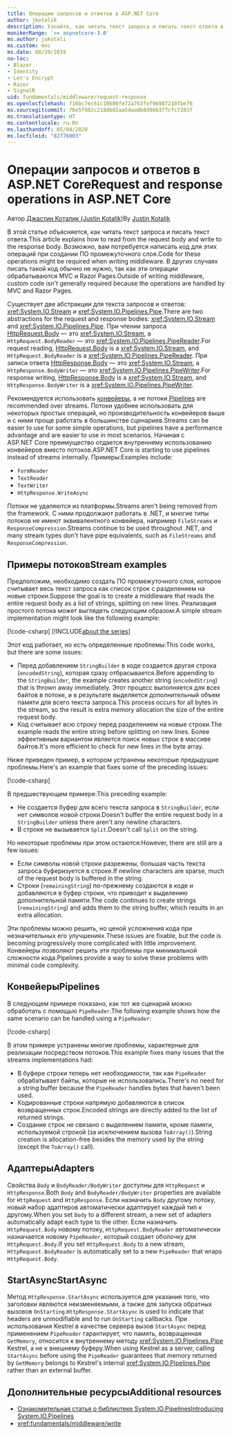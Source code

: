 ```yaml
---
title: Операции запросов и ответов в ASP.NET Core
author: jkotalik
description: Узнайте, как читать текст запроса и писать текст ответа в ASP.NET Core.
monikerRange: '>= aspnetcore-3.0'
ms.author: jukotali
ms.custom: mvc
ms.date: 08/29/2019
no-loc:
- Blazor
- Identity
- Let's Encrypt
- Razor
- SignalR
uid: fundamentals/middleware/request-response
ms.openlocfilehash: f16bc7ec61c10600fe72a763fef96987210fbe76
ms.sourcegitcommit: 70e5f982c218db82aa54aa8b8d96b377cfc7283f
ms.translationtype: HT
ms.contentlocale: ru-RU
ms.lasthandoff: 05/04/2020
ms.locfileid: "82776003"
---
```

# <a name="request-and-response-operations-in-aspnet-core"></a><span data-ttu-id="1f584-103">Операции запросов и ответов в ASP.NET Core</span><span class="sxs-lookup"><span data-stu-id="1f584-103">Request and response operations in ASP.NET Core</span></span>

<span data-ttu-id="1f584-104">Автор [Джастин Коталик (Justin Kotalik)](https://github.com/jkotalik)</span><span class="sxs-lookup"><span data-stu-id="1f584-104">By [Justin Kotalik](https://github.com/jkotalik)</span></span>

<span data-ttu-id="1f584-105">В этой статье объясняется, как читать текст запроса и писать текст ответа.</span><span class="sxs-lookup"><span data-stu-id="1f584-105">This article explains how to read from the request body and write to the response body.</span></span> <span data-ttu-id="1f584-106">Возможно, вам потребуется написать код для этих операций при создании ПО промежуточного слоя.</span><span class="sxs-lookup"><span data-stu-id="1f584-106">Code for these operations might be required when writing middleware.</span></span> <span data-ttu-id="1f584-107">В других случаях писать такой код обычно не нужно, так как эти операции обрабатываются MVC и Razor Pages.</span><span class="sxs-lookup"><span data-stu-id="1f584-107">Outside of writing middleware, custom code isn't generally required because the operations are handled by MVC and Razor Pages.</span></span>

<span data-ttu-id="1f584-108">Существует две абстракции для текста запросов и ответов: <xref:System.IO.Stream> и <xref:System.IO.Pipelines.Pipe>.</span><span class="sxs-lookup"><span data-stu-id="1f584-108">There are two abstractions for the request and response bodies: <xref:System.IO.Stream> and <xref:System.IO.Pipelines.Pipe>.</span></span> <span data-ttu-id="1f584-109">При чтении запроса [HttpRequest.Body](xref:Microsoft.AspNetCore.Http.HttpRequest.Body) — это <xref:System.IO.Stream>, а `HttpRequest.BodyReader` — это <xref:System.IO.Pipelines.PipeReader>.</span><span class="sxs-lookup"><span data-stu-id="1f584-109">For request reading, [HttpRequest.Body](xref:Microsoft.AspNetCore.Http.HttpRequest.Body) is a <xref:System.IO.Stream>, and `HttpRequest.BodyReader` is a <xref:System.IO.Pipelines.PipeReader>.</span></span> <span data-ttu-id="1f584-110">При записи ответа [HttpResponse.Body](xref:Microsoft.AspNetCore.Http.HttpResponse.Body) — это <xref:System.IO.Stream>, а `HttpResponse.BodyWriter` — это <xref:System.IO.Pipelines.PipeWriter>.</span><span class="sxs-lookup"><span data-stu-id="1f584-110">For response writing, [HttpResponse.Body](xref:Microsoft.AspNetCore.Http.HttpResponse.Body) is a <xref:System.IO.Stream>, and `HttpResponse.BodyWriter` is a <xref:System.IO.Pipelines.PipeWriter>.</span></span>

<span data-ttu-id="1f584-111">Рекомендуется использовать [конвейеры](/dotnet/standard/io/pipelines), а не потоки.</span><span class="sxs-lookup"><span data-stu-id="1f584-111">[Pipelines](/dotnet/standard/io/pipelines) are recommended over streams.</span></span> <span data-ttu-id="1f584-112">Потоки удобнее использовать для некоторых простых операций, но производительность конвейеров выше и с ними проще работать в большинстве сценариев.</span><span class="sxs-lookup"><span data-stu-id="1f584-112">Streams can be easier to use for some simple operations, but pipelines have a performance advantage and are easier to use in most scenarios.</span></span> <span data-ttu-id="1f584-113">Начиная с ASP.NET Core преимущество отдается внутреннему использованию конвейеров вместо потоков.</span><span class="sxs-lookup"><span data-stu-id="1f584-113">ASP.NET Core is starting to use pipelines instead of streams internally.</span></span> <span data-ttu-id="1f584-114">Примеры:</span><span class="sxs-lookup"><span data-stu-id="1f584-114">Examples include:</span></span>

* `FormReader`
* `TextReader`
* `TextWriter`
* `HttpResponse.WriteAsync`

<span data-ttu-id="1f584-115">Потоки не удаляются из платформы.</span><span class="sxs-lookup"><span data-stu-id="1f584-115">Streams aren't being removed from the framework.</span></span> <span data-ttu-id="1f584-116">С ними продолжают работать в .NET, и многие типы потоков не имеют эквивалентного конвейера, например `FileStreams` и `ResponseCompression`.</span><span class="sxs-lookup"><span data-stu-id="1f584-116">Streams continue to be used throughout .NET, and many stream types don't have pipe equivalents, such as `FileStreams` and `ResponseCompression`.</span></span>

## <a name="stream-examples"></a><span data-ttu-id="1f584-117">Примеры потоков</span><span class="sxs-lookup"><span data-stu-id="1f584-117">Stream examples</span></span>

<span data-ttu-id="1f584-118">Предположим, необходимо создать ПО промежуточного слоя, которое считывает весь текст запроса как список строк с разделением на новые строки.</span><span class="sxs-lookup"><span data-stu-id="1f584-118">Suppose the goal is to create a middleware that reads the entire request body as a list of strings, splitting on new lines.</span></span> <span data-ttu-id="1f584-119">Реализация простого потока может выглядеть следующим образом:</span><span class="sxs-lookup"><span data-stu-id="1f584-119">A simple stream implementation might look like the following example:</span></span>

[!code-csharp[](request-response/samples/3.x/RequestResponseSample/Startup.cs?name=GetListOfStringsFromStream)]
[!INCLUDE[about the series](~/includes/code-comments-loc.md)]

<span data-ttu-id="1f584-120">Этот код работает, но есть определенные проблемы:</span><span class="sxs-lookup"><span data-stu-id="1f584-120">This code works, but there are some issues:</span></span>

* <span data-ttu-id="1f584-121">Перед добавлением `StringBuilder` в коде создается другая строка (`encodedString`), которая сразу отбрасывается.</span><span class="sxs-lookup"><span data-stu-id="1f584-121">Before appending to the `StringBuilder`, the example creates another string (`encodedString`) that is thrown away immediately.</span></span> <span data-ttu-id="1f584-122">Этот процесс выполняется для всех байтов в потоке, и в результате выделяется дополнительный объем памяти для всего текста запроса.</span><span class="sxs-lookup"><span data-stu-id="1f584-122">This process occurs for all bytes in the stream, so the result is extra memory allocation the size of the entire request body.</span></span>
* <span data-ttu-id="1f584-123">Код считывает всю строку перед разделением на новые строки.</span><span class="sxs-lookup"><span data-stu-id="1f584-123">The example reads the entire string before splitting on new lines.</span></span> <span data-ttu-id="1f584-124">Более эффективным вариантом является поиск новых строк в массиве байтов.</span><span class="sxs-lookup"><span data-stu-id="1f584-124">It's more efficient to check for new lines in the byte array.</span></span>

<span data-ttu-id="1f584-125">Ниже приведен пример, в котором устранены некоторые предыдущие проблемы.</span><span class="sxs-lookup"><span data-stu-id="1f584-125">Here's an example that fixes some of the preceding issues:</span></span>

[!code-csharp[](request-response/samples/3.x/RequestResponseSample/Startup.cs?name=GetListOfStringsFromStreamMoreEfficient)]

<span data-ttu-id="1f584-126">В предшествующем примере:</span><span class="sxs-lookup"><span data-stu-id="1f584-126">This preceding example:</span></span>

* <span data-ttu-id="1f584-127">Не создается буфер для всего текста запроса в `StringBuilder`, если нет символов новой строки.</span><span class="sxs-lookup"><span data-stu-id="1f584-127">Doesn't buffer the entire request body in a `StringBuilder` unless there aren't any newline characters.</span></span>
* <span data-ttu-id="1f584-128">В строке не вызывается `Split`.</span><span class="sxs-lookup"><span data-stu-id="1f584-128">Doesn't call `Split` on the string.</span></span>

<span data-ttu-id="1f584-129">Но некоторые проблемы при этом остаются:</span><span class="sxs-lookup"><span data-stu-id="1f584-129">However, there are still are a few issues:</span></span>

* <span data-ttu-id="1f584-130">Если символы новой строки разрежены, большая часть текста запроса буферизуется в строке.</span><span class="sxs-lookup"><span data-stu-id="1f584-130">If newline characters are sparse, much of the request body is buffered in the string.</span></span>
* <span data-ttu-id="1f584-131">Строки (`remainingString`) по-прежнему создаются в коде и добавляются в буфер строки, что приводит к выделению дополнительной памяти.</span><span class="sxs-lookup"><span data-stu-id="1f584-131">The code continues to create strings (`remainingString`) and adds them to the string buffer, which results in an extra allocation.</span></span>

<span data-ttu-id="1f584-132">Эти проблемы можно решить, но ценой усложнения кода при незначительных его улучшениях.</span><span class="sxs-lookup"><span data-stu-id="1f584-132">These issues are fixable, but the code is becoming progressively more complicated with little improvement.</span></span> <span data-ttu-id="1f584-133">Конвейеры позволяют решить эти проблемы при минимальной сложности кода.</span><span class="sxs-lookup"><span data-stu-id="1f584-133">Pipelines provide a way to solve these problems with minimal code complexity.</span></span>

## <a name="pipelines"></a><span data-ttu-id="1f584-134">Конвейеры</span><span class="sxs-lookup"><span data-stu-id="1f584-134">Pipelines</span></span>

<span data-ttu-id="1f584-135">В следующем примере показано, как тот же сценарий можно обработать с помощью `PipeReader`.</span><span class="sxs-lookup"><span data-stu-id="1f584-135">The following example shows how the same scenario can be handled using a `PipeReader`:</span></span>

[!code-csharp[](request-response/samples/3.x/RequestResponseSample/Startup.cs?name=GetListOfStringFromPipe)]

<span data-ttu-id="1f584-136">В этом примере устранены многие проблемы, характерные для реализации посредством потоков.</span><span class="sxs-lookup"><span data-stu-id="1f584-136">This example fixes many issues that the streams implementations had:</span></span>

* <span data-ttu-id="1f584-137">В буфере строки теперь нет необходимости, так как `PipeReader` обрабатывает байты, которые не использовались.</span><span class="sxs-lookup"><span data-stu-id="1f584-137">There's no need for a string buffer because the `PipeReader` handles bytes that haven't been used.</span></span>
* <span data-ttu-id="1f584-138">Кодированные строки напрямую добавляются в список возвращенных строк.</span><span class="sxs-lookup"><span data-stu-id="1f584-138">Encoded strings are directly added to the list of returned strings.</span></span>
* <span data-ttu-id="1f584-139">Создание строк не связано с выделением памяти, кроме памяти, используемой строкой (за исключением вызова `ToArray()`).</span><span class="sxs-lookup"><span data-stu-id="1f584-139">String creation is allocation-free besides the memory used by the string (except the `ToArray()` call).</span></span>

## <a name="adapters"></a><span data-ttu-id="1f584-140">Адаптеры</span><span class="sxs-lookup"><span data-stu-id="1f584-140">Adapters</span></span>

<span data-ttu-id="1f584-141">Свойства `Body` и `BodyReader/BodyWriter` доступны для `HttpRequest` и `HttpResponse`.</span><span class="sxs-lookup"><span data-stu-id="1f584-141">Both `Body` and `BodyReader/BodyWriter` properties are available for `HttpRequest` and `HttpResponse`.</span></span> <span data-ttu-id="1f584-142">Если назначить `Body` другому потоку, новый набор адаптеров автоматически адаптирует каждый тип к другому.</span><span class="sxs-lookup"><span data-stu-id="1f584-142">When you set `Body` to a different stream, a new set of adapters automatically adapt each type to the other.</span></span> <span data-ttu-id="1f584-143">Если назначить `HttpRequest.Body` новому потоку, `HttpRequest.BodyReader` автоматически назначается новому `PipeReader`, который создает оболочку для `HttpRequest.Body`.</span><span class="sxs-lookup"><span data-stu-id="1f584-143">If you set `HttpRequest.Body` to a new stream, `HttpRequest.BodyReader` is automatically set to a new `PipeReader` that wraps `HttpRequest.Body`.</span></span>

## <a name="startasync"></a><span data-ttu-id="1f584-144">StartAsync</span><span class="sxs-lookup"><span data-stu-id="1f584-144">StartAsync</span></span>

<span data-ttu-id="1f584-145">Метод `HttpResponse.StartAsync` используется для указания того, что заголовки являются неизменяемыми, а также для запуска обратных вызовов `OnStarting`.</span><span class="sxs-lookup"><span data-stu-id="1f584-145">`HttpResponse.StartAsync` is used to indicate that headers are unmodifiable and to run `OnStarting` callbacks.</span></span> <span data-ttu-id="1f584-146">При использования Kestrel в качестве сервера вызов `StartAsync` перед применением `PipeReader` гарантирует, что память, возвращенная `GetMemory`, относится к внутреннему методу <xref:System.IO.Pipelines.Pipe> Kestrel, а не к внешнему буферу.</span><span class="sxs-lookup"><span data-stu-id="1f584-146">When using Kestrel as a server, calling `StartAsync` before using the `PipeReader` guarantees that memory returned by `GetMemory` belongs to Kestrel's internal <xref:System.IO.Pipelines.Pipe> rather than an external buffer.</span></span>

## <a name="additional-resources"></a><span data-ttu-id="1f584-147">Дополнительные ресурсы</span><span class="sxs-lookup"><span data-stu-id="1f584-147">Additional resources</span></span>

* [<span data-ttu-id="1f584-148">Ознакомительная статья о библиотеке System.IO.Pipelines</span><span class="sxs-lookup"><span data-stu-id="1f584-148">Introducing System.IO.Pipelines</span></span>](https://devblogs.microsoft.com/dotnet/system-io-pipelines-high-performance-io-in-net/)
* <xref:fundamentals/middleware/write>
